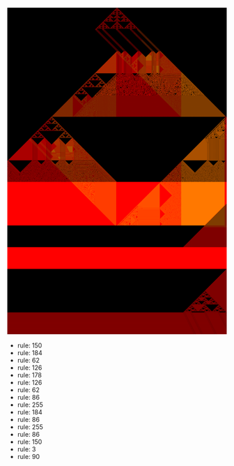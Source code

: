 ![photo](./output.png) 
 * rule: 150
* rule: 184
* rule: 62
* rule: 126
* rule: 178
* rule: 126
* rule: 62
* rule: 86
* rule: 255
* rule: 184
* rule: 86
* rule: 255
* rule: 86
* rule: 150
* rule: 3
* rule: 90
